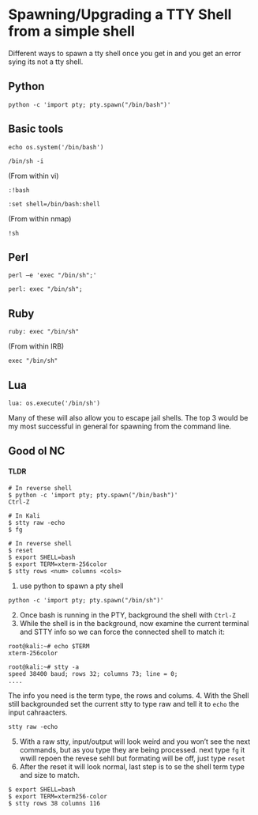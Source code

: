 # Spawning/Upgrading a TTY Shell from a simple shell

Different ways to spawn a tty shell once you get in and you get an error sying its not a tty shell.

## Python
```
python -c 'import pty; pty.spawn("/bin/bash")'
```
## Basic tools
```
echo os.system('/bin/bash')
```
```
/bin/sh -i
```
(From within vi)
```
:!bash
```
```
:set shell=/bin/bash:shell
```
(From within nmap)
```
!sh
```
## Perl
```
perl —e 'exec "/bin/sh";'
```
```
perl: exec "/bin/sh";
```
## Ruby
```
ruby: exec "/bin/sh"
```
(From within IRB)
```
exec "/bin/sh"
```
## Lua
```
lua: os.execute('/bin/sh')
```
Many of these will also allow you to escape jail shells. The top 3 would be my most successful in general for spawning from the command line.

## Good ol NC
#### TLDR
```
# In reverse shell
$ python -c 'import pty; pty.spawn("/bin/bash")'
Ctrl-Z

# In Kali
$ stty raw -echo
$ fg

# In reverse shell
$ reset
$ export SHELL=bash
$ export TERM=xterm-256color
$ stty rows <num> columns <cols>
```



1. use python to spawn a pty shell
```
python -c 'import pty; pty.spawn("/bin/sh")'
```
2. Once bash is running in the PTY, background the shell with `Ctrl-Z`
3. While the shell is in the background, now examine the current terminal and STTY info so we can force the connected shell to match it:
```
root@kali:~# echo $TERM
xterm-256color
```
```
root@kali:~# stty -a
speed 38400 baud; rows 32; columns 73; line = 0;
....
```
The info you need is the term type, the rows and colums.
4. With the Shell still backgrounded set the current stty to type raw and tell it to `echo` the input cahraacters.
```
stty raw -echo
```
5. With a raw stty, input/output will look weird and you won’t see the next commands, but as you type they are being processed. next type `fg` it wwill repoen the revese sehll but formating will be off, just type `reset`
6. After the reset it will look  normal, last step is to se the shell term type and size to match.
```
$ export SHELL=bash
$ export TERM=xterm256-color
$ stty rows 38 columns 116
```
